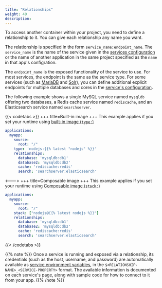 ```yaml
---
title: "Relationships"
weight: 40
description:
---
```


To access another container within your project, you need to define a relationship to it.
You can give each relationship any name you want.

The relationship is specified in the form `service_name:endpoint_name`.
The `service_name` is the name of the service given in the [services configuration](/add-services/_index.md)
or the name of another application in the same project specified as the `name` in that app's configration.

The `endpoint_name` is the exposed functionality of the service to use.
For most services, the endpoint is the same as the service type.
For some services (such as [MariaDB](/add-services/mysql/_index.md#multiple-databases)
and [Solr](/add-services/solr.md#solr-6-and-later)),
you can define additional explicit endpoints for multiple databases and cores in
the [service's configuration](/add-services/_index.md).

The following example shows a single MySQL service named `mysqldb` offering two databases,
a Redis cache service named `rediscache`, and an Elasticsearch service named `searchserver`.

{{< codetabs >}}
+++
title=Built-in image
+++
This example applies if you set your runtime using [built-in image (``type:``)](/create-apps/app-reference/images/builtin-image.md)

```yaml {configFile="app"}
applications:
  myapp:
    source:
      root: "/"
    type: 'nodejs:{{% latest "nodejs" %}}'
    relationships:
      database: 'mysqldb:db1'
      database2: 'mysqldb:db2'
      cache: 'rediscache:redis'
      search: 'searchserver:elasticsearch'
```

<--->
+++
title=Composable image
+++
This example applies if you set your runtime using [Composable image (``stack:``)](/create-apps/app-reference/images/composable-image.md)

```yaml {configFile="app"}
applications:
  myapp:
    source:
      root: "/"
    stack: ["nodejs@{{% latest nodejs %}}"]
    relationships:
      database: 'mysqldb:db1'
      database2: 'mysqldb:db2'
      cache: 'rediscache:redis'
      search: 'searchserver:elasticsearch'
```

{{< /codetabs >}}

{{% note %}}
Once a service is running and exposed via a relationship,
its credentials (such as the host, username, and password) are automatically available
as [service environment variables](/development/variables.html#service-environment-variables),
in the `$<RELATIONSHIP-NAME>_<SERVICE-PROPERTY>` format.
The available information is documented on each service's page, along with sample code for how to connect to it from
your app.
{{% /note %}}
